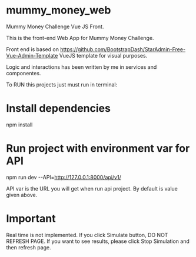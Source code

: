# mummy_money_web
Mummy Money Challenge Vue JS Front.

This is the front-end Web App for Mummy Money Challenge. 

Front end is based on https://github.com/BootstrapDash/StarAdmin-Free-Vue-Admin-Template VueJS template
for visual purposes.

Logic and interactions has been written by me in services and componentes. 

To RUN this projects just must run in terminal: 

# Install dependencies
npm install

# Run project with environment var for API

npm run dev --API=http://127.0.0.1:8000/api/v1/

API var is the URL you will get when run api project. By default is value given above.


# Important

Real time is not implemented. 
If you click Simulate button, DO NOT REFRESH PAGE. If you want to see results, please click
Stop Simulation and then refresh page.
 